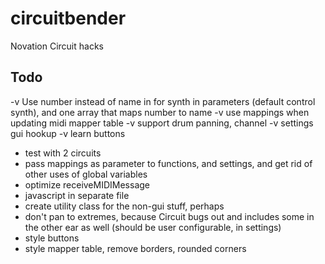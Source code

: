# circuitbender
Novation Circuit hacks

## Todo
-v Use number instead of name in for synth in parameters (default control synth), and one array that maps number to name
-v use mappings when updating midi mapper table
-v support drum panning, channel
-v settings gui hookup
-v learn buttons
- test with 2 circuits
- pass mappings as parameter to functions, and settings, and get rid of other uses of global variables
- optimize receiveMIDIMessage
- javascript in separate file
- create utility class for the non-gui stuff, perhaps
- don't pan to extremes, because Circuit bugs out and includes some in the other ear as well
  (should be user configurable, in settings)
- style buttons
- style mapper table, remove borders, rounded corners
